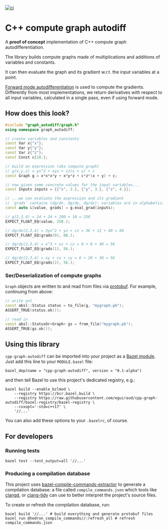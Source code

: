 [![ci](https://github.com/eguiraud/cpp-graph-autodiff/actions/workflows/ci.yml/badge.svg?branch=main)](https://github.com/eguiraud/cpp-graph-autodiff/actions/workflows/ci.yml)

# C++ compute graph autodiff

A **proof of concept** implementation of C++ compute graph autodifferentiation.

The library builds compute graphs made of multiplications and additions of variables and constants.

It can then evaluate the graph and its gradient w.r.t. the input variables at a point.

[Forward mode autodifferentiation](https://en.wikipedia.org/wiki/Automatic_differentiation#Forward_accumulation) is used to compute the gradients.
Differently from most implementations, we return derivatives with respect to all input variables, calculated in a single pass, even if using forward mode.

## How does this look?

```cpp
#include "graph_autodiff/graph.h"
using namespace graph_autodiff;

// create variables and constants
const Var x{"x"};
const Var y{"y"};
const Var z{"z"};
const Const c{10.};

// build an expression (aka compute graph)
// g(x,y,z) = yx^3 + xyz + cz(x + y) + c
const Graph g = x*x*x*y + x*y*z + c*z*(x + y) + c;

// now given some concrete values for the input variables...
const Inputs inputs = {{"x", 2.}, {"y", 3.}, {"z", 4.}};

// ...we can evaluate the expression and its gradient
// `grads` contains (dg/dx, dg/dy, dg/dz): variables are in alphabetical order
const auto &[value, grads] = g.eval_grad(inputs);

// g(2,3,4) = 24 + 24 + 200 + 10 = 258
EXPECT_FLOAT_EQ(value, 258.);

// dg/dx(2,3,4) = 3yx^2 + yz + cz = 36 + 12 + 40 = 88
EXPECT_FLOAT_EQ(grads(0), 88.);

// dg/dy(2,3,4) = x^3 + xz + cz = 8 + 8 + 40 = 56
EXPECT_FLOAT_EQ(grads(1), 56.);

// dg/dz(2,3,4) = xy + cx + cy = 6 + 20 + 30 = 56
EXPECT_FLOAT_EQ(grads(2), 56.);
```

### Ser/Deserialization of compute graphs

`Graph` objects are written to and read from files via [protobuf](https://protobuf.dev).
For example, continuing from above:

```cpp
// write out
const absl::Status status = to_file(g, "mygraph.pb");
ASSERT_TRUE(status.ok());

// read in
const absl::StatusOr<Graph> gs = from_file("mygraph.pb");
ASSERT_TRUE(gs.ok());
```

## Using this library

`cpp-graph-autodiff` can be imported into your project as a [Bazel module](https://bazel.build/external/module).
Just add this line to your `MODULE.bazel` file:
```
bazel_dep(name = "cpp-graph-autodiff", version = "0.1-alpha")
```
and then tell Bazel to use this project's dedicated registry, e.g.:

```shell
bazel build --enable_bzlmod \
	--registry https://bcr.bazel.build \
	--registry https://raw.githubusercontent.com/eguiraud/cpp-graph-autodiff/bazel-registry/bazel-registry \
	--cxxopt='-std=c++17' \
	'//...'
```
You can also add these options to your `.bazelrc`, of course. 

## For developers

### Running tests

```shell
bazel test --test_output=all '//...'
```

### Producing a compilation database

This project uses [bazel-compile-commands-extractor](https://github.com/hedronvision/bazel-compile-commands-extractor)
to generate a compilation database: a file called `compile_commands.json` which tools like [clangd](https://clangd.llvm.org/),
or [clang-tidy](https://clang.llvm.org/extra/clang-tidy/) can use to better interpret the project's source files.

To create or refresh the compilation database, run:

```shell
bazel build '//...' # build everything and generate protobuf files
bazel run @hedron_compile_commands//:refresh_all # refresh compile_commands.json
```
